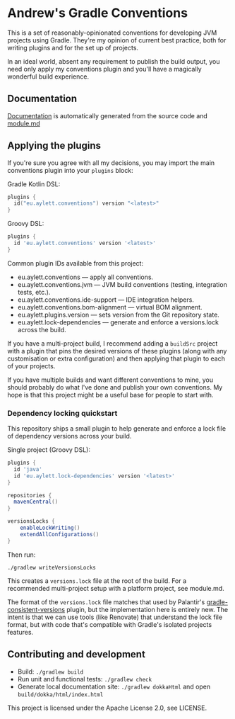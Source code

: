 # Andrew's Gradle Conventions

This is a set of reasonably-opinionated conventions for developing JVM projects
using Gradle. They're my opinion of current best practice, both for writing
plugins and for the set up of projects.

In an ideal world, absent any requirement to publish the build output, you need
only apply my conventions plugin and you'll have a magically wonderful build
experience.

## Documentation

[Documentation](https://gradle-plugins.aylett.eu) is automatically generated
from the source code and [module.md](module.md)

## Applying the plugins

If you're sure you agree with all my decisions, you may import the main
conventions plugin into your `plugins` block:

Gradle Kotlin DSL:

```kotlin
plugins {
  id("eu.aylett.conventions") version "<latest>"
}
```

Groovy DSL:

```groovy
plugins {
  id 'eu.aylett.conventions' version '<latest>'
}
```

Common plugin IDs available from this project:
- eu.aylett.conventions — apply all conventions.
- eu.aylett.conventions.jvm — JVM build conventions (testing, integration tests, etc.).
- eu.aylett.conventions.ide-support — IDE integration helpers.
- eu.aylett.conventions.bom-alignment — virtual BOM alignment.
- eu.aylett.plugins.version — sets version from the Git repository state.
- eu.aylett.lock-dependencies — generate and enforce a versions.lock across the build.

If you have a multi-project build, I recommend adding a `buildSrc` project with
a plugin that pins the desired versions of these plugins (along with any
customisation or extra configuration) and then applying that plugin to each of
your projects.

If you have multiple builds and want different conventions to mine, you should
probably do what I've done and publish your own conventions. My hope is that
this project might be a useful base for people to start with.

### Dependency locking quickstart

This repository ships a small plugin to help generate and enforce a lock file of
dependency versions across your build.

Single project (Groovy DSL):

```groovy
plugins {
  id 'java'
  id 'eu.aylett.lock-dependencies' version '<latest>'
}

repositories {
  mavenCentral()
}

versionsLocks {
    enableLockWriting()
    extendAllConfigurations()
}
```

Then run:

```
./gradlew writeVersionsLocks
```

This creates a `versions.lock` file at the root of the build. For a recommended
multi-project setup with a platform project, see module.md.

The format of the `versions.lock` file matches that used by Palantir's [gradle-consistent-versions](https://github.com/palantir/gradle-consistent-versions) plugin, but the implementation here is entirely new.
The intent is that we can use tools (like Renovate) that understand the lock file format, but with code that's compatible with Gradle's isolated projects features.

## Contributing and development

- Build: `./gradlew build`
- Run unit and functional tests: `./gradlew check`
- Generate local documentation site: `./gradlew dokkaHtml` and open `build/dokka/html/index.html`

This project is licensed under the Apache License 2.0, see LICENSE.
